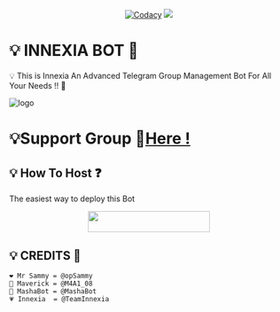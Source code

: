 <p align="center">
    <a href="https://app.codacy.com/manual/TeamInnexia/innexiabot/dashboard"> <img src="https://img.shields.io/codacy/grade/4d58f2a402b54aed8a7d95f7add45a81?color=cyan&logo=codacy&logoColor=white&style=for-the-badge" alt="Codacy" /></a>
    <a href="https://github.com/TeamInnexia/innexiabot"> <img src="https://img.shields.io/github/repo-size/TeamInnexia/innexiabot?color=cyan&logo=github&logoColor=white&style=for-the-badge" /></a>
</p>


#  💡 INNEXIA BOT 👮
💡 This is Innexia An Advanced Telegram Group Management Bot For All Your Needs !! 🤖 

![logo](https://telegra.ph/file/de658f39cd9e7d1a4c9af.jpg)
#  💡Support Group 👥[Here !](https://t.me/InnexiaSupport)


## 💡 How To Host ❓️
The easiest way to deploy this Bot
<p align="center"><a href="https://heroku.com/deploy?template=https://github.com/TeamInnexia/innexiabot"> <img src="https://img.shields.io/badge/Deploy%20To%20Heroku-black?style=for-the-badge&logo=heroku" width="220" height="38.45"/></a></p>
 
## 💡 CREDITS 💞

```
❤️ Mr Sammy = @opSammy
💜 Maverick = @M4A1_08
💙 MashaBot = @MashaBot
💗 Innexia  = @TeamInnexia
```

